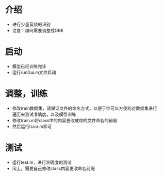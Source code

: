 # 介绍
- 进行少量音频的识别
- 注意：编码需要调整成GBK

# 启动
- 模型已经训练完毕
- 运行runGui.m文件启动

# 调整，训练
- 修改train数据集，请保证文件的命名方式，以便于你可以方便的对数据集进行遍历来测试准确度，以及模型训练
- 修改train.m将class中的内容更改成你的文件命名的前缀
- 然后运行train.m即可

# 测试
- 运行test.m，进行准确度的测试
- 同上，需要自己修改class内容更改命名前缀
